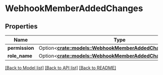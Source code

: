 # WebhookMemberAddedChanges

## Properties

Name | Type | Description | Notes
------------ | ------------- | ------------- | -------------
**permission** | Option<[**crate::models::WebhookMemberAddedChangesPermission**](webhook_member_added_changes_permission.md)> |  | [optional]
**role_name** | Option<[**crate::models::WebhookMemberAddedChangesRoleName**](webhook_member_added_changes_role_name.md)> |  | [optional]

[[Back to Model list]](../README.md#documentation-for-models) [[Back to API list]](../README.md#documentation-for-api-endpoints) [[Back to README]](../README.md)


